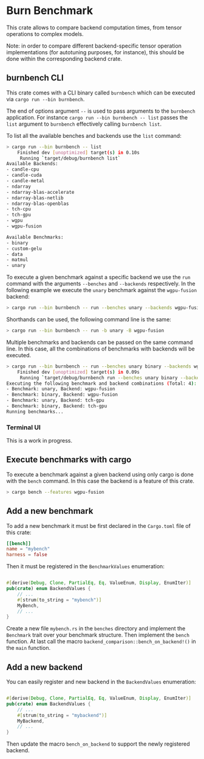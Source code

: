 # Burn Benchmark

This crate allows to compare backend computation times, from tensor operations
to complex models.

Note: in order to compare different backend-specific tensor operation
implementations (for autotuning purposes, for instance), this should be done
within the corresponding backend crate.

## burnbench CLI

This crate comes with a CLI binary called `burnbench` which can be executed via
`cargo run --bin burnbench`.

The end of options argument `--` is used to pass arguments to the `burnbench`
application. For instance `cargo run --bin burnbench -- list` passes the `list`
argument to `burnbench` effectively calling `burnbench list`.

To list all the available benches and backends use the `list` command:

```sh
> cargo run --bin burnbench -- list
    Finished dev [unoptimized] target(s) in 0.10s
     Running `target/debug/burnbench list`
Available Backends:
- candle-cpu
- candle-cuda
- candle-metal
- ndarray
- ndarray-blas-accelerate
- ndarray-blas-netlib
- ndarray-blas-openblas
- tch-cpu
- tch-gpu
- wgpu
- wgpu-fusion

Available Benchmarks:
- binary
- custom-gelu
- data
- matmul
- unary
```

To execute a given benchmark against a specific backend we use the `run` command
with the arguments `--benches` and `--backends` respectively. In the following
example we execute the `unary` benchmark against the `wgpu-fusion` backend:

```sh
> cargo run --bin burnbench -- run --benches unary --backends wgpu-fusion
```

Shorthands can be used, the following command line is the same:

```sh
> cargo run --bin burnbench -- run -b unary -B wgpu-fusion
```

Multiple benchmarks and backends can be passed on the same command line. In this
case, all the combinations of benchmarks with backends will be executed.

```sh
> cargo run --bin burnbench -- run --benches unary binary --backends wgpu-fusion tch-gpu
    Finished dev [unoptimized] target(s) in 0.09s
     Running `target/debug/burnbench run --benches unary binary --backends wgpu-fusion wgpu`
Executing the following benchmark and backend combinations (Total: 4):
- Benchmark: unary, Backend: wgpu-fusion
- Benchmark: binary, Backend: wgpu-fusion
- Benchmark: unary, Backend: tch-gpu
- Benchmark: binary, Backend: tch-gpu
Running benchmarks...
```

### Terminal UI

This is a work in progress.

## Execute benchmarks with cargo

To execute a benchmark against a given backend using only cargo is done with the
`bench` command. In this case the backend is a feature of this crate.

```sh
> cargo bench --features wgpu-fusion
```

## Add a new benchmark

To add a new benchmark it must be first declared in the `Cargo.toml` file of this
crate:

```toml
[[bench]]
name = "mybench"
harness = false
```

Then it must be registered in the `BenchmarkValues` enumeration:

```rs

#[derive(Debug, Clone, PartialEq, Eq, ValueEnum, Display, EnumIter)]
pub(crate) enum BackendValues {
    // ...
    #[strum(to_string = "mybench")]
    MyBench,
    // ...
}
```

Create a new file `mybench.rs` in the `benches` directory and implement the
`Benchmark` trait over your benchmark structure. Then implement the `bench`
function. At last call the macro `backend_comparison::bench_on_backend!()` in
the `main` function.

## Add a new backend

You can easily register and new backend in the `BackendValues` enumeration:

```rs

#[derive(Debug, Clone, PartialEq, Eq, ValueEnum, Display, EnumIter)]
pub(crate) enum BackendValues {
    // ...
    #[strum(to_string = "mybackend")]
    MyBackend,
    // ...
}
```

Then update the macro `bench_on_backend` to support the newly registered
backend.

